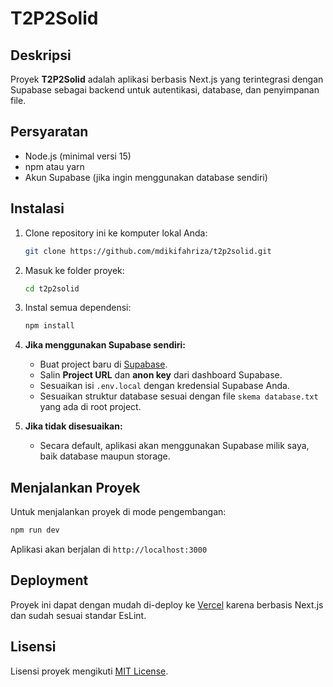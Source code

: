 # T2P2Solid

## Deskripsi

Proyek **T2P2Solid** adalah aplikasi berbasis Next.js yang terintegrasi dengan Supabase sebagai backend untuk autentikasi, database, dan penyimpanan file.

## Persyaratan

* Node.js (minimal versi 15)
* npm atau yarn
* Akun Supabase (jika ingin menggunakan database sendiri)

## Instalasi

1. Clone repository ini ke komputer lokal Anda:

   ```bash
   git clone https://github.com/mdikifahriza/t2p2solid.git
   ```

2. Masuk ke folder proyek:

   ```bash
   cd t2p2solid
   ```

3. Instal semua dependensi:

   ```bash
   npm install
   ```

4. **Jika menggunakan Supabase sendiri:**

   * Buat project baru di [Supabase](https://supabase.com/).
   * Salin **Project URL** dan **anon key** dari dashboard Supabase.
   * Sesuaikan isi `.env.local` dengan kredensial Supabase Anda.
   * Sesuaikan struktur database sesuai dengan file `skema database.txt` yang ada di root project.

6. **Jika tidak disesuaikan:**

   * Secara default, aplikasi akan menggunakan Supabase milik saya, baik database maupun storage.

## Menjalankan Proyek

Untuk menjalankan proyek di mode pengembangan:

```bash
npm run dev
```

Aplikasi akan berjalan di `http://localhost:3000`

## Deployment

Proyek ini dapat dengan mudah di-deploy ke [Vercel](https://vercel.com/) karena berbasis Next.js dan sudah sesuai standar EsLint.

## Lisensi

Lisensi proyek mengikuti [MIT License](LICENSE).
